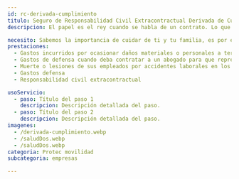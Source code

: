 ```yaml
---
id: rc-derivada-cumplimiento
titulo: Seguro de Responsabilidad ​Civil Extracontractual Derivada de Cumplimiento​
descripcion: El papel es el rey cuando se habla de un contrato. Lo que está estipulado en este se debe cumplir para que las partes involucradas el contratante y el contratista— queden satisfechas. ¿Qué pasa si en la ejecución de un contrato se afecta a terceros? El Seguro de Responsabilidad Civil Extracontractual Derivada de Cumplimiento lo respalda cuando una persona sufra lesiones, fallezca o le causen daños materiales a consecuencia de cualquier actividad que su empresa esté ejecutando como parte de un contrato. Cuente con Protec Seguros para desarrollar sus proyectos de forma exitosa y cuidar su patrimonio.​​​

necesito: Sabemos la importancia de cuidar de ti y tu familia, es por ello que, te brindamos las mejores opciones que te permitirán disfrutar de los momentos más especiales de tu vida con tranquilidad.
prestaciones: 
  - Gastos incurridos por ocasionar daños materiales o personales a terceros durante la ejecución de un contrato.
  - Gastos de defensa cuando deba contratar a un abogado para que represente a su empresa frente a una reclamación.
  - Muerte o lesiones de sus empleados por accidentes laborales en los que su empresa sea responsable
  - Gastos defensa
  - Responsabilidad civil extracontractual

usoServicio:
  - paso: Título del paso 1
    descripcion: Descripción detallada del paso.
  - paso: Título del paso 2
    descripcion: Descripción detallada del paso.
imagenes:
  - /derivada-cumplimiento.webp
  - /saludDos.webp
  - /saludDos.webp
categoria: Protec movilidad
subcategoria: empresas

---
```

